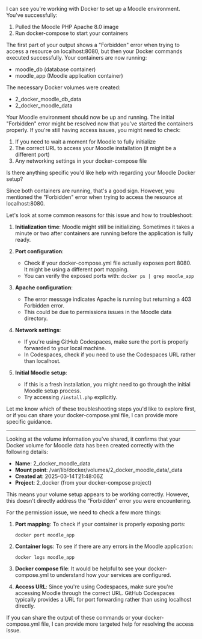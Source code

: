 I can see you're working with Docker to set up a Moodle environment. You've successfully:

1. Pulled the Moodle PHP Apache 8.0 image
2. Run docker-compose to start your containers

The first part of your output shows a "Forbidden" error when trying to access a resource on localhost:8080, but then your Docker commands executed successfully. Your containers are now running:
- moodle_db (database container)
- moodle_app (Moodle application container)

The necessary Docker volumes were created:
- 2_docker_moodle_db_data
- 2_docker_moodle_data

Your Moodle environment should now be up and running. The initial "Forbidden" error might be resolved now that you've started the containers properly. If you're still having access issues, you might need to check:

1. If you need to wait a moment for Moodle to fully initialize
2. The correct URL to access your Moodle installation (it might be a different port)
3. Any networking settings in your docker-compose file

Is there anything specific you'd like help with regarding your Moodle Docker setup?

Since both containers are running, that's a good sign. However, you mentioned the "Forbidden" error when trying to access the resource at localhost:8080.

Let's look at some common reasons for this issue and how to troubleshoot:

1. **Initialization time**: Moodle might still be initializing. Sometimes it takes a minute or two after containers are running before the application is fully ready.

2. **Port configuration**: 
   - Check if your docker-compose.yml file actually exposes port 8080. It might be using a different port mapping.
   - You can verify the exposed ports with: `docker ps | grep moodle_app`

3. **Apache configuration**:
   - The error message indicates Apache is running but returning a 403 Forbidden error.
   - This could be due to permissions issues in the Moodle data directory.

4. **Network settings**:
   - If you're using GitHub Codespaces, make sure the port is properly forwarded to your local machine.
   - In Codespaces, check if you need to use the Codespaces URL rather than localhost.

5. **Initial Moodle setup**:
   - If this is a fresh installation, you might need to go through the initial Moodle setup process.
   - Try accessing `/install.php` explicitly.

Let me know which of these troubleshooting steps you'd like to explore first, or if you can share your docker-compose.yml file, I can provide more specific guidance.

---
Looking at the volume information you've shared, it confirms that your Docker volume for Moodle data has been created correctly with the following details:

- **Name**: 2_docker_moodle_data
- **Mount point**: /var/lib/docker/volumes/2_docker_moodle_data/_data
- **Created at**: 2025-03-14T21:48:06Z
- **Project**: 2_docker (from your docker-compose project)

This means your volume setup appears to be working correctly. However, this doesn't directly address the "Forbidden" error you were encountering.

For the permission issue, we need to check a few more things:

1. **Port mapping**: To check if your container is properly exposing ports:
   ```
   docker port moodle_app
   ```

2. **Container logs**: To see if there are any errors in the Moodle application:
   ```
   docker logs moodle_app
   ```

3. **Docker compose file**: It would be helpful to see your docker-compose.yml to understand how your services are configured.

4. **Access URL**: Since you're using Codespaces, make sure you're accessing Moodle through the correct URL. GitHub Codespaces typically provides a URL for port forwarding rather than using localhost directly.

If you can share the output of these commands or your docker-compose.yml file, I can provide more targeted help for resolving the access issue.